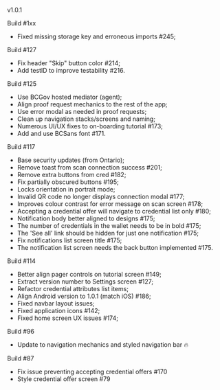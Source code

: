 
v1.0.1

Build #1xx

- Fixed missing storage key and erroneous imports #245;

Build #127

- Fix header "Skip" button color #214;
- Add testID to improve testability #216.

Build #125

- Use BCGov hosted mediator (agent);
- Align proof request mechanics to the rest of the app;
- Use error modal as needed in proof requests;
- Clean up navigation stacks/screens and naming;
- Numerous UI/UX fixes to on-boarding tutorial #173;
- Add and use BCSans font #171.

Build #117

- Base security updates (from Ontario);
- Remove toast from scan connection success #201;
- Remove extra buttons from cred #182;
- Fix partially obscured buttons #195;
- Locks orientation in portrait mode;
- Invalid QR code no longer displays connection modal #177;
- Improves colour contrast for error message on scan screen #178;
- Accepting a credential offer will navigate to credential list only #180;
- Notification body better aligned to designs #175;
- The number of credentials in the wallet needs to be in bold #175;
- The 'See all' link should be hidden for just one notification #175;
- Fix notifications list screen title #175;
- The notification list screen needs the back button implemented #175.

Build #114

- Better align pager controls on tutorial screen #149;
- Extract version number to Settings screen #127;
- Refactor credential attributes list items;
- Align Android version to 1.0.1 (match iOS) #186;
- Fixed navbar layout issues;
- Fixed application icons #142;
- Fixed home screen UX issues #174;

Build #96

- Update to navigation mechanics and styled navigation bar 🔥

Build #87

- Fix issue preventing accepting credential offers #170
- Style credential offer screen #79